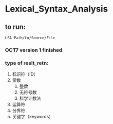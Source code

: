 # Lexical_Syntax_Analysis

## to run: 
`LSA Path/to/Source/File`

### OCT7 version 1 finished

### type of reslt_retn:
1. 标识符（ID）
2. 常数
   1. 整数
   2. 无符号数
   3. 科学计数法
3. 运算符
4. 分界符
5. 关键字（keywords）